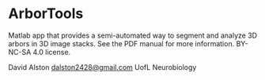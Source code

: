 # ArborTools
Matlab app that provides a semi-automated way to segment and analyze 3D arbors in 3D image stacks.
See the PDF manual for more information. BY-NC-SA 4.0 license.

David Alston
dalston2428@gmail.com
UofL Neurobiology
